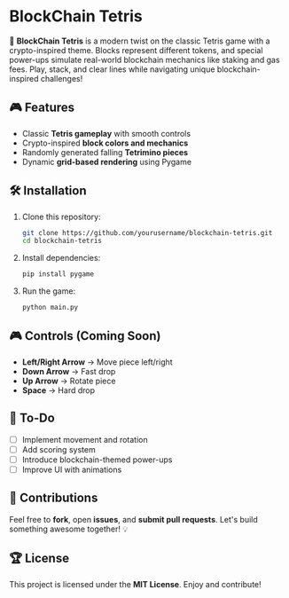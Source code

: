 # BlockChain Tetris

🚀 **BlockChain Tetris** is a modern twist on the classic Tetris game with a crypto-inspired theme. Blocks represent different tokens, and special power-ups simulate real-world blockchain mechanics like staking and gas fees. Play, stack, and clear lines while navigating unique blockchain-inspired challenges!

## 🎮 Features
- Classic **Tetris gameplay** with smooth controls
- Crypto-inspired **block colors and mechanics**
- Randomly generated falling **Tetrimino pieces**
- Dynamic **grid-based rendering** using Pygame

## 🛠 Installation
1. Clone this repository: 
   ```bash
   git clone https://github.com/yourusername/blockchain-tetris.git
   cd blockchain-tetris
   ``` 
2. Install dependencies: 
   ```bash
   pip install pygame
   ```
3. Run the game: 
   ```bash
   python main.py
   ```

## 🎮 Controls (Coming Soon)
- **Left/Right Arrow** → Move piece left/right
- **Down Arrow** → Fast drop
- **Up Arrow** → Rotate piece
- **Space** → Hard drop

## 📌 To-Do
- [ ] Implement movement and rotation
- [ ] Add scoring system
- [ ] Introduce blockchain-themed power-ups
- [ ] Improve UI with animations

## 🤝 Contributions
Feel free to **fork**, open **issues**, and **submit pull requests**. Let's build something awesome together! 💡

## 🏆 License
This project is licensed under the **MIT License**. Enjoy and contribute!
